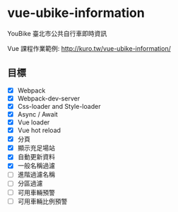 # vue-ubike-information
YouBike 臺北市公共自行車即時資訊

Vue 課程作業範例: http://kuro.tw/vue-ubike-information/


## 目標

- [x] Webpack
- [x] Webpack-dev-server
- [x] Css-loader and Style-loader
- [x] Async / Await
- [x] Vue loader
- [x] Vue hot reload
- [x] 分頁
- [x] 顯示充足場站
- [x] 自動更新資料
- [x] 一般名稱過濾
- [ ] 進階過濾名稱
- [ ] 分區過濾
- [ ] 可用車輛預警
- [ ] 可用車輛比例預警